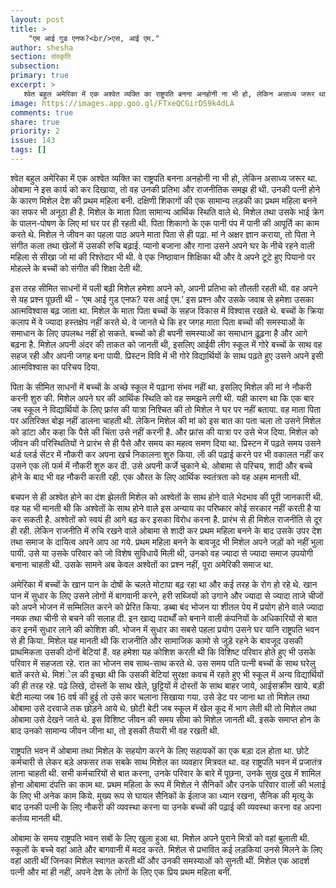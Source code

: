 ```yaml
---
layout: post
title: > 
    "एम आई गुड एनफ?<br/>एस, आई एम."
author: shesha
section: संस्कृति
subsection:
primary: true
excerpt: >
   श्वेत बहुल अमेरिका में एक अश्वेत व्यक्ति का राष्ट्रपति बनना अनहोनी ना भी हो, लेकिन असाध्य जरूर था. ओबामा ने इस कार्य को कर दिखाया, तो वह उनकी प्रतिभा और राजनीतिक समझ ही थी.
image: https://images.app.goo.gl/FTxeQCGirDS9k4dLA
comments: true
share: true
priority: 2
issue: 143
tags: []
---
```


श्वेत बहुल अमेरिका में एक अश्वेत व्यक्ति का राष्ट्रपति बनना अनहोनी ना भी हो, लेकिन असाध्य जरूर था. ओबामा ने इस कार्य को कर दिखाया, तो वह उनकी प्रतिभा और राजनीतिक समझ ही थी. उनकी पत्नी होने के कारण मिशेल देश की प्रथम महिला बनी. दक्षिणी शिकागों की एक सामान्य लड़की का प्रथम महिला बनने का सफर भी अनूठा ही है. मिशेल के माता पिता सामान्य आर्थिक स्थिति वाले थे. मिशेल तथा उसके भाई क्रेग के पालन-पोषण के लिए मां घर पर ही रहती थी. पिता शिकागो के एक पानी पंप में पानी की आपूर्ति का काम करते थे. मिशेल ने जीवन का पहला पाठ अपने माता पिता से ही पढ़ा. मां ने अक्षर ज्ञान कराया, तो पिता ने संगीत कला तथा खेलों में उसकी रुचि बढ़ाई. प्यानो बजाना और गाना उसने अपने घर के नीचे रहने वाली महिला से सीखा जो मां की रिश्तेदार भी थी. वे एक निष्ठावान शिक्षिका थी और वे अपने टूटे हुए पियानो पर मोहल्ले के बच्चों को संगीत की शिक्षा देती थी.

इस तरह सीमित साधनों में पली बढ़ी मिशेल हमेशा अपने को, अपनी प्रतिभा को तौलती रहती थी. वह अपने से यह प्रश्न पूछती थी - ‘एम आई गुड एनफ? यस आई एम.’ इस प्रश्न और उसके जवाब से हमेशा उसका आत्मविश्वास बढ़ जाता था. मिशेल के माता पिता बच्चों के सहज विकास में विश्वास रखते थे. बच्चों के क्रिया कलाप में वे ज्यादा हस्तक्षेप नहीं करते थे. वे जानते थे कि हर जगह माता पिता बच्चों की समस्याओं के समाधान के लिए उपलब्ध नहीं हो सकते. बच्चों को ही बपनी समस्याओं का समाधान ढ़ूढ़ना है और आगे बढ़ना है. मिशेल अपनी अंदर की ताकत को जानती थी, इसलिए आईवी लीग स्कूल में गोरे बच्चों के साथ वह सहज रही और अपनी जगह बना पायी. प्रिस्टन विवि में भी गोरे विद्यार्थियों के साथ पढ़ते हुए उसने अपने इसी आत्मविश्वास का परिचय दिया.

पिता के सीमित साधनों में बच्चों के अच्छे स्कूल में पढ़ाना संभव नहीं था. इसलिए मिशेल की मां ने नौकरी करनी शुरु की. मिशेल अपने घर की आर्थिक स्थिति को वह समझने लगी थी. यही कारण था कि एक बार जब स्कूल ने विद्यार्थियों के लिए फ्रांस की यात्रा निश्चित की तो मिशेल ने घर पर नहीं बताया. वह माता पिता पर अतिरिक्त बोझ नहीं डालना चाहती थी. लेकिन मिशेल की मां को इस बात का पता चला तो उसने मिशेल को डांटा और कहा कि पैसे की चिंता उसे नहीं करनी है. और फ्रांस की यात्रा पर उसे भेज दिया. मिशेल को जीवन की परिस्थितियों ने प्रारंभ से ही पैसे और समय का महत्व समण दिया था. प्रिस्टन में पढ़ते समय उसने थर्ड व्लर्ड सेंटर में नौकरी कर अपना खर्च निकालना शुरु किया. लाॅ की पढ़ाई करने पर भी वकालत नहीं कर उसने एक लाॅ फर्म में नौकरी शुरु कर दी. उसे अपनी कर्जे चुकाने थे. ओबामा से परिचय, शादी और बच्चे होने के बाद भी वह नौकरी करती रही. एक औरत के लिए आर्थिक स्वतंत्रता को वह अहम मानती थी.

बचपन से ही अश्वेत होने का दंश झेलती मिशेल को अश्वेतों के साथ होने वाले भेदभाव की पूरी जानकारी थी. वह यह भी मानती थी कि अश्वेतों के साथ होने वाले इस अन्याय का परिष्कार कोई सरकार नहीं करती है या कर सकती है. अश्वेतों को स्वयं ही आगे बढ़ कर इसका विरोध करना है. प्रारंभ से ही मिशेल राजनीति से दूर ही रही. लेकिन राजनीति में रुचि रखने वाले ओबामा से शादी कर प्रथम महिला बनने के बाद उसके उपर देश तथा समाज के दायित्व अपने आप आ गये. प्रथम महिला बनने के बावजूद भी मिशेल अपने जड़ों को नहीं भुला पायी. उसे या उसके परिवार को जो विशेष सुविधायें मिली थी, उनको वह ज्यादा से ज्यादा समाज उपयोगी बनाना चाहती थी. उसके सामने अब केवल अश्वेतों का प्रश्न नहीं, पूरा अमेरिकी समाज था.

अमेरिका में बच्चों के खान पान के दोषों के चलते मोटापा बढ़ रहा था और कई तरह के रोग हो रहे थे. खान पान में सुधार के लिए उसने लोगों में बागवानी करने, हरी सब्जियों को उगाने और ज्यादा से ज्यादा ताजे चीजों को अपने भोजन में सम्मिलित करने को प्रेरित किया. डब्बा बंद भोजन या शीतल पेय में प्रयोग होने वाले ज्यादा नमक तथा चीनी से बचने की सलाह दी. इन खाद्य पदार्थों को बनाने वाली कंपनियों के अधिकारियों से बात कर इनमें सुधार लाने की कोशिश की. भोजन में सुधार का सबसे पहला प्रयोग उसने घर यानि राष्ट्रपति भवन से ही किया.
मिशेल यह मानती थी कि राजनीति और सामाजिक कामो से जुड़े रहने के बावजूद उसकी प्राथमिकता उसकी दोनों बेटियां हैं. वह हमेशा यह कोशिश करती थी कि विशिष्ट परिवार होते हुए भी उसके परिवार में सहजता रहे. रात का भोजन सब साथ-साथ करते थे. उस समय पति पत्नी बच्चों के साथ घरेलु बातें करते थे. मिशंेल की इच्छा थी कि उसकी बेटियां सुरक्षा कवच में रहते हुए भी स्कूल में अन्य विद्यार्थियों की ही तरह रहे. पढ़े लिखे, दोस्तों के साथ खेले, छुट्टियों में दोस्तों के साथ बाहर जाये, आईसक्रीम खाये. बड़ी बेटी माल्या जब 16 वर्ष की हुई तो उसे कार चलाना सिखाया गया. उसे डेट पर जाना था तो मिशेल तथा ओबामा उसे दरवाजे तक छोड़ने आये थे. छोटी बेटी जब स्कूल में खेल कूद में भाग लेती थी तो मिशेल तथा ओबामा उसे देखने जाते थे. इस विशिष्ट जीवन की समय सीमा को मिशेल जानती थी. इसके समाप्त होन के बाद उनको सामान्य जीवन जीना था, तो इसकी तैयारी भी वह रखती थी.

राष्ट्रपति भवन में ओबामा तथा मिशेल के सहयोग करने के लिए सहायकों का एक बड़ा दल होता था. छोटे कर्मचारी से लेकर बड़े अफसर तक सबके साथ मिशेल का व्यवहार मित्रवत था. वह राष्ट्रपति भवन में प्रजातंत्र लाना चाहती थी. सभी कर्मचारियों से बात करना, उनके परिवार के बारे में पूछना, उनके सुख दुख में शामिल होना ओबामा दंपत्ति का काम था. प्रथम महिला के रूप में मिशेल ने सैनिकों और उनके परिवार वालों की भलाई के लिए भी अनेक काम किये. मुख्य रूप से घायल सैनिकों के ईलाज का ध्यान रखना, सैनिक की मृत्यु के बाद उनकी पत्नी के लिए नौकरी की व्यवस्था करना या उनके बच्चों की पढ़ाई की व्यवस्था करना वह अपना कर्तव्य मानती थी.

ओबामा के समय राष्ट्रपति भवन सबों के लिए खुला हुआ था. मिशेल अपने पुराने मित्रों को वहां बुलाती थी. स्कूलों के बच्चे वहां आते और बागवानी में मदद करते. मिशेल से प्रभावित कई लड़कियां उनसे मिलने के लिए वहां आती थीं जिनका मिशेल स्वागत करती थीं और उनकी समस्याओं को सुनती थीं. मिशेल एक आदर्श पत्नी और मां ही नहीं, अपने देश के लोगों के लिए एक प्रिय प्रथम महिला बनीं.

